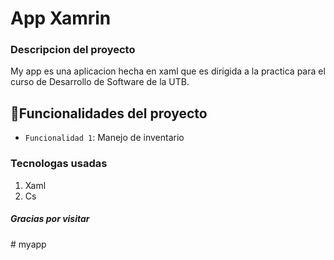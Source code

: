<h1> App Xamrin</h1>
<h3> Descripcion del proyecto</h3>
<p>My app es una aplicacion hecha en xaml que es dirigida a la practica para el curso de Desarrollo de Software de la UTB.</p>

## :hammer:Funcionalidades del proyecto

- `Funcionalidad 1`: Manejo de inventario

<h3>Tecnologas usadas</h3>

1. Xaml
2. Cs

  
<h5> Gracias por visitar</h5># myapp

